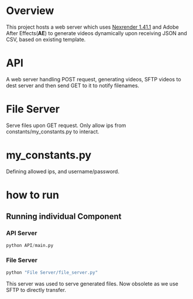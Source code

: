 # Overview
This project hosts a web server which uses [Nexrender 1.41.1](https://github.com/inlife/nexrender) and Adobe After Effects(**AE**) to generate videos dynamically upon receiving JSON and CSV, based on existing template.

# API
A web server handling POST request, generating videos, SFTP videos to dest server and then send GET to it to notify filenames.

# File Server
Serve files upon GET request. Only allow ips from constants/my_constants.py to interact.

# my_constants.py
Defining allowed ips, and username/password.

# how to run


## Running individual Component


### API Server
```python
python API/main.py
```

### File Server
```python
python "File Server/file_server.py"
```
This server was used to serve generated files. Now obsolete as we use SFTP to directly transfer.